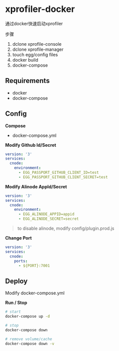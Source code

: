 # xprofiler-docker

通过docker快速启动xprofiler

步骤

1. dclone xprofile-console
1. dclone xprofile-manager
1. touch egg/config files
1. docker build
1. docker-compose

## Requirements

- docker
- docker-compose

## Config

**Compose**

- docker-compose.yml

**Modify Github Id/Secret**

```yml
version: '3'
services: 
  cnode:
    environment:
      - EGG_PASSPORT_GITHUB_CLIENT_ID=test
      - EGG_PASSPORT_GITHUB_CLIENT_SECRET=test
```

**Modify Alinode AppId/Secret**

```yml
version: '3'
services: 
  cnode:
    environment:
      - EGG_ALINODE_APPID=appid
      - EGG_ALINODE_SECRET=secret
```

> to disable alinode, modify config/plugin.prod.js

**Change Port**

```yml
version: '3'
services: 
  cnode:
    ports:
      - ${PORT}:7001
```
## Deploy

Modify docker-compose.yml

**Run / Stop**

```bash
# start
docker-compose up -d

# stop
docker-compose down

# remove volume/cache
docker-compose down -v
```
